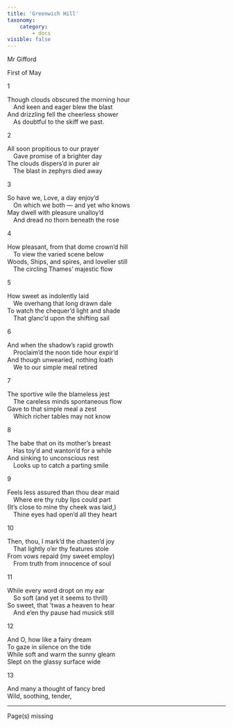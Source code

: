 ```yaml
---
title: 'Greenwich Hill'
taxonomy:
    category:
        - docs
visible: false
---
```


<div class="author">Mr Gifford</div>

<span class="title">First of May  </span>
  
<span class="title">1  </span>
  
Though clouds obscured the morning hour  
&emsp;And keen and eager blew the blast  
And drizzling fell the cheerless shower  
&emsp;As doubtful to the skiff we past.  
  
<span class="title">2  </span>
  
All soon propitious to our prayer  
&emsp;Gave promise of a brighter day  
The clouds dispers’d in <span data-tippy="brighter" class="green">purer</span> air  
&emsp;The blast in zephyrs died away  
  
<span class="title">3  </span>
  
So have we, Love, a day enjoy’d  
&emsp;On which we both — and yet who knows  
May dwell with pleasure unalloy’d  
&emsp;And dread no thorn beneath the rose  
  
<span class="title">4  </span>
  
How pleasant, from that dome crown’d hill  
&emsp;To view the varied scene below  
Woods, Ships, and spires, and lovelier still  
&emsp;The circling Thames’ majestic flow  
  
<span class="title">5  </span>
  
How sweet as indolently laid  
&emsp;We overhang that long drawn dale  
To watch the chequer’d light and shade  
&emsp;That glanc’d upon the shifting sail  
  
<span class="title">6  </span>
  
And when the shadow’s rapid growth  
&emsp;Proclaim’d the noon tide hour expir’d  
And though unwearied, nothing loath  
&emsp;We to our simple meal retired  
  
<span class="title">7  </span>
  
The sportive wile the blameless jest  
&emsp;The careless minds spontaneous flow  
Gave to that simple meal a zest  
&emsp;Which richer tables may not know  
  
<span class="title">8  </span>
  
The babe that on its mother’s breast  
&emsp;Has toy’d and wanton’d for a while  
And sinking to unconscious rest  
&emsp;Looks up to catch a parting smile  
  
<span class="title">9  </span>
  
Feels less assured than thou dear maid  
&emsp;Where ere thy ruby lips could part  
(It’s close to mine thy cheek was laid,)  
&emsp;Thine eyes had open’d all they heart  
  
<span class="title">10  </span>
  
Then, thou, I mark’d the chasten’d joy  
&emsp;That lightly o’er thy features stole  
From vows repaid (my sweet employ)  
&emsp;From truth from innocence of soul  
  
<span class="title">11  </span>
  
While every word dropt on my ear  
&emsp;So soft (and yet it seems to thrill)  
So sweet, that ’twas a heaven to hear  
&emsp;And e’en thy pause had musick still  
  
<span class="title">12  </span>
  
And O, how like a fairy dream  
To gaze in silence on the tide  
While soft and warm the sunny gleam  
Slept on the glassy surface wide  
  
<span class="title">13  </span>
  
And many a thought of fancy bred  
Wild, soothing, tender,

---

<span class="red">Page(s) missing</span>